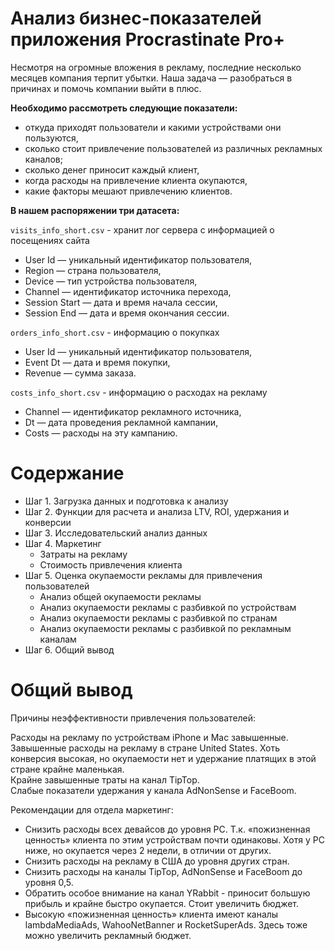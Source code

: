 # Анализ бизнес-показателей приложения Procrastinate Pro+

Несмотря на огромные вложения в рекламу, последние несколько месяцев компания терпит убытки. Наша задача — разобраться в причинах и помочь компании выйти в плюс.

**Необходимо рассмотреть следующие показатели:**
- откуда приходят пользователи и какими устройствами они пользуются,
- сколько стоит привлечение пользователей из различных рекламных каналов;
- сколько денег приносит каждый клиент,
- когда расходы на привлечение клиента окупаются,
- какие факторы мешают привлечению клиентов.

**В нашем распоряжении три датасета:**

`visits_info_short.csv` - хранит лог сервера с информацией о посещениях сайта  
- User Id — уникальный идентификатор пользователя,
- Region — страна пользователя,
- Device — тип устройства пользователя,
- Channel — идентификатор источника перехода,
- Session Start — дата и время начала сессии,
- Session End — дата и время окончания сессии.

`orders_info_short.csv` - информацию о покупках
- User Id — уникальный идентификатор пользователя,
- Event Dt — дата и время покупки,
- Revenue — сумма заказа.

`costs_info_short.csv` - информацию о расходах на рекламу
- Channel — идентификатор рекламного источника,
- Dt — дата проведения рекламной кампании,
- Costs — расходы на эту кампанию.

# Содержание

- Шаг 1. Загрузка данных и подготовка к анализу
- Шаг 2. Функции для расчета и анализа LTV, ROI, удержания и конверсии
- Шаг 3. Исследовательский анализ данных
- Шаг 4. Маркетинг
    - Затраты на рекламу
    - Стоимость привлечения клиента
- Шаг 5. Оценка окупаемости рекламы для привлечения пользователей
    - Анализ общей окупаемости рекламы
    - Анализ окупаемости рекламы с разбивкой по устройствам
    - Анализ окупаемости рекламы с разбивкой по странам
    - Анализ окупаемости рекламы с разбивкой по рекламным каналам
- Шаг 6. Общий вывод


# Общий вывод

Причины неэффективности привлечения пользователей:

Расходы на рекламу по устройствам iPhone и Mac завышенные.  
Завышенные расходы на рекламу в стране United States. Хоть конверсия высокая, но окупаемости нет и удержание платящих в этой стране крайне маленькая.  
Крайне завышенные траты на канал TipTop.  
Слабые показатели удержания у канала AdNonSense и FaceBoom.

Рекомендации для отдела маркетинг:
- Снизить расходы всех девайсов до уровня PC. Т.к. «пожизненная ценность» клиента по этим устройствам почти одинаковы. Хотя у РС ниже, но окупается через 2 недели, в отличии от других.
- Снизить расходы на рекламу в США до уровня других стран.
- Снизить расходы на каналы TipTop, AdNonSense и FaceBoom до уровня 0,5.
- Обратить особое внимание на канал YRabbit - приносит большую прибыль и крайне быстро окупается. Стоит увеличить бюджет.
- Высокую «пожизненная ценность» клиента имеют каналы lambdaMediaAds, WahooNetBanner и RocketSuperAds. Здесь тоже можно увеличить рекламный бюджет.

